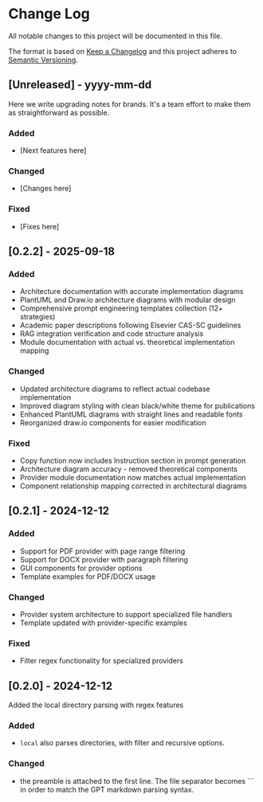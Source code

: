 # Change Log
All notable changes to this project will be documented in this file.
 
The format is based on [Keep a Changelog](http://keepachangelog.com/)
and this project adheres to [Semantic Versioning](http://semver.org/).
 
## [Unreleased] - yyyy-mm-dd
 
Here we write upgrading notes for brands. It's a team effort to make them as
straightforward as possible.
 
### Added
- [Next features here]
 
### Changed
- [Changes here]
 
### Fixed
- [Fixes here]

## [0.2.2] - 2025-09-18
 
### Added
- Architecture documentation with accurate implementation diagrams
- PlantUML and Draw.io architecture diagrams with modular design
- Comprehensive prompt engineering templates collection (12+ strategies)
- Academic paper descriptions following Elsevier CAS-SC guidelines
- RAG integration verification and code structure analysis
- Module documentation with actual vs. theoretical implementation mapping
 
### Changed
- Updated architecture diagrams to reflect actual codebase implementation
- Improved diagram styling with clean black/white theme for publications
- Enhanced PlantUML diagrams with straight lines and readable fonts
- Reorganized draw.io components for easier modification
 
### Fixed
- Copy function now includes Instruction section in prompt generation
- Architecture diagram accuracy - removed theoretical components
- Provider module documentation now matches actual implementation
- Component relationship mapping corrected in architectural diagrams

## [0.2.1] - 2024-12-12
  
### Added
- Support for PDF provider with page range filtering
- Support for DOCX provider with paragraph filtering
- GUI components for provider options
- Template examples for PDF/DOCX usage
 
### Changed
- Provider system architecture to support specialized file handlers
- Template updated with provider-specific examples
  
### Fixed
- Filter regex functionality for specialized providers

## [0.2.0] - 2024-12-12
 
 Added the local directory parsing with regex features
 
### Added
- `local` also parses directories, with filter and recursive options.

### Changed
- the preamble is attached to the first line. The file separator becomes ``` in order to match the GPT markdown parsing syntax.
 
 